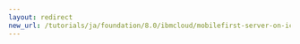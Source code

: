 ```yaml
---
layout: redirect
new_url: /tutorials/ja/foundation/8.0/ibmcloud/mobilefirst-server-on-icp/logging-tracing-on-icp/
---
```

